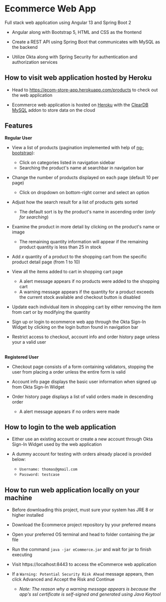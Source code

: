 # Ecommerce Web App

Full stack web application using Angular 13 and Spring Boot 2

- Angular along with Bootstrap 5, HTML and CSS as the frontend

- Create a REST API using Spring Boot that communicates with MySQL as the backend

- Utilize Okta along with Spring Security for authentication and authorization services

## How to visit web application hosted by Heroku
- Head to https://ecom-store-app.herokuapp.com/products to check out the web application

- Ecommerce web application is hosted on [Heroku](https://devcenter.heroku.com/) with the [ClearDB MySQL](https://devcenter.heroku.com/articles/cleardb) addon to store data on the cloud

## Features
**Regular User**
- View a list of products (pagination implemented with help of [ng-bootstrap](https://ng-bootstrap.github.io/#/home)): 
  - Click on categories listed in navigation sidebar
  - Searching the product's name at searchbar in navigation bar

- Change the number of products displayed on each page (default 10 per page)
  - Click on dropdown on bottom-right corner and select an option

- Adjust how the search result for a list of products gets sorted
  - The default sort is by the product's name in ascending order (*only for searching*)

- Examine the product in more detail by clicking on the product's name or image
  - The remaining quantity information will appear if the remaining product quantity is less than 25 in stock

- Add *x* quantity of a product to the shopping cart from the specific product detail page (from 1 to 10)

- View all the items added to cart in shopping cart page
  - A alert message appears if no products were added to the shopping cart
  - A warning message appears if the quantity for a product exceeds the current stock available and checkout button is disabled

- Update each individual item in shopping cart by either removing the item from cart or by modifying the quantity

- Sign up or login to ecommerce web app through the Okta Sign-In Widget by clicking on the login button found in navigation bar

- Restrict access to checkout, account info and order history page unless your a valid user

<br>**Registered User**

- Checkout page consists of a form containing validators, stopping the user from placing a order unless the entire form is valid

- Account info page displays the basic user information when signed up from Okta Sign-In Widget

- Order history page displays a list of valid orders made in descending order
  - A alert message appears if no orders were made

## How to login to the web application

- Either use an existing account or create a new account through Okta Sign-In Widget used by the web application

- A dummy account for testing with orders already placed is provided below: 
  - `Username: thomas@gmail.com`
  - `Password: testcase`
## How to run web application locally on your machine

- Before downloading this project, must sure your system has JRE 8 or higher installed

- Download the Ecommerce project repository by your preferred means

- Open your preferred OS terminal and head to folder containing the jar file

- Run the command `java -jar eCommerce.jar` and wait for jar to finish executing

- Visit https://localhost:8443 to access the eCommerce web application

- If a `Warning: Potential Security Risk Ahead` message appears, then click Advanced and Accept the Risk and Continue
  - *Note: The reason why a warning message appears is because the app's ssl certificate is self-signed and generated using Java Keytool*